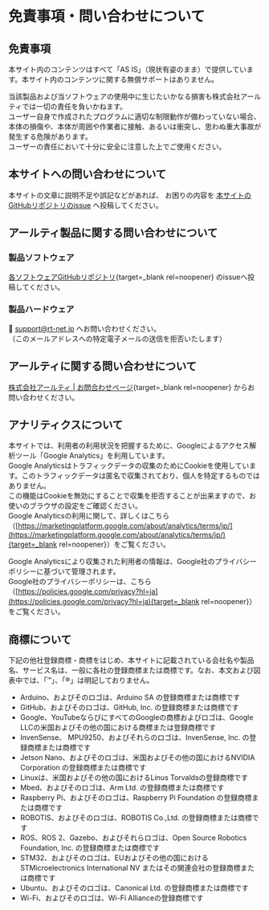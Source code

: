 # 免責事項・問い合わせについて

## 免責事項

本サイト内のコンテンツはすべて「AS IS」（現状有姿のまま）で提供しています。本サイト内のコンテンツに関する無償サポートはありません。

当該製品および当ソフトウェアの使用中に生じたいかなる損害も株式会社アールティでは一切の責任を負いかねます。  
ユーザー自身で作成されたプログラムに適切な制限動作が備わっていない場合、本体の損傷や、本体が周囲や作業者に接触、あるいは衝突し、思わぬ重大事故が発生する危険があります。  
ユーザーの責任において十分に安全に注意した上でご使用ください。

## 本サイトへの問い合わせについて

本サイトの文章に説明不足や誤記などがあれば、
お困りの内容を
[本サイトのGitHubリポジトリのissue](https://github.com/rt-net/tutorials/issues/new?assignees=&labels=Type%3A+Feature&template=feature_request_ja.md&title=)
へ投稿してください。

## アールティ製品に関する問い合わせについて

### 製品ソフトウェア

[各ソフトウェアGitHubリポジトリ](https://github.com/rt-net){target=_blank rel=noopener}
のissueへ投稿してください。

### 製品ハードウェア

:e-mail: support@rt-net.jp へお問い合わせください。  
（このメールアドレスへの特定電子メールの送信を拒否いたします）

## アールティに関する問い合わせについて

[株式会社アールティ | お問合わせページ](https://rt-net.jp/company/inquiries/){target=_blank rel=noopener}
からお問い合わせください。

## アナリティクスについて

本サイトでは、利用者の利用状況を把握するために、Googleによるアクセス解析ツール「Google Analytics」を利用しています。  
Google Analyticsはトラフィックデータの収集のためにCookieを使用しています。このトラフィックデータは匿名で収集されており、個人を特定するものではありません。  
この機能はCookieを無効にすることで収集を拒否することが出来ますので、お使いのブラウザの設定をご確認ください。  
Google Analyticsの利用に関して、詳しくはこちら（[https://marketingplatform.google.com/about/analytics/terms/jp/](https://marketingplatform.google.com/about/analytics/terms/jp/){target=_blank rel=noopener}）をご覧ください。

Google Analyticsにより収集された利用者の情報は、Google社のプライバシーポリシーに基づいて管理されます。  
Google社のプライバシーポリシーは、こちら（[https://policies.google.com/privacy?hl=ja](https://policies.google.com/privacy?hl=ja){target=_blank rel=noopener}）をご覧ください。

## 商標について

下記の他社登録商標・商標をはじめ、本サイトに記載されている会社名や製品名、サービス名は、一般に各社の登録商標または商標です。なお、本文および図表中では、「™」、「®」は明記しておりません。

- Arduino、およびそのロゴは、Arduino SA の登録商標または商標です
- GitHub、およびそのロゴは、GitHub, Inc. の登録商標または商標です
- Google、YouTubeならびにすべてのGoogleの商標およびロゴは、Google LLCの米国およびその他の国における商標または登録商標です
- InvenSense、 MPU9250、およびそれらのロゴは、InvenSense, Inc. の登録商標または商標です
- Jetson Nano、およびそのロゴは、米国およびその他の国におけるNVIDIA Corporation の登録商標または商標です
- Linuxは、米国およびその他の国におけるLinus Torvaldsの登録商標です
- Mbed、およびそのロゴは、Arm Ltd. の登録商標または商標です
- Raspberry Pi、およびそのロゴは、Raspberry Pi Foundation の登録商標または商標です
- ROBOTIS、およびそのロゴは、ROBOTIS Co.,Ltd. の登録商標または商標です
- ROS、ROS 2、Gazebo、およびそれらロゴは、Open Source Robotics Foundation, Inc. の登録商標または商標です
- STM32、およびそのロゴは、EUおよびその他の国におけるSTMicroelectronics International NV またはその関連会社の登録商標または商標です
- Ubuntu、およびそのロゴは、Canonical Ltd. の登録商標または商標です
- Wi-Fi、およびそのロゴは、Wi-Fi Allianceの登録商標です
